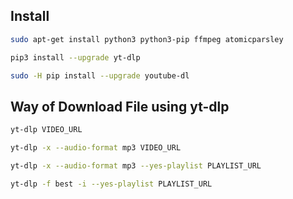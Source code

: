 ## Install

```sh
sudo apt-get install python3 python3-pip ffmpeg atomicparsley
```
```sh
pip3 install --upgrade yt-dlp
```
```sh
sudo -H pip install --upgrade youtube-dl
```

## Way of Download File using yt-dlp

```sh
yt-dlp VIDEO_URL
```
```sh
yt-dlp -x --audio-format mp3 VIDEO_URL
```
```sh
yt-dlp -x --audio-format mp3 --yes-playlist PLAYLIST_URL
```
```sh
yt-dlp -f best -i --yes-playlist PLAYLIST_URL
```

